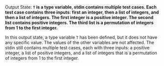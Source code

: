 Output State: **`T` is a type variable, stdin contains multiple test cases. Each test case contains three inputs: first an integer, then a list of integers, and then a list of integers. The first integer is a positive integer. The second list contains positive integers. The third list is a permutation of integers from 1 to the first integer.**

In this output state, a type variable `T` has been defined, but it does not have any specific value. The values of the other variables are not affected. The stdin still contains multiple test cases, each with three inputs: a positive integer, a list of positive integers, and a list of integers that is a permutation of integers from 1 to the first integer.